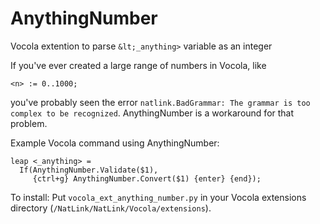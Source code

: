# AnythingNumber
Vocola extention to parse `&lt;_anything>` variable as an integer

If you've ever created a large range of numbers in Vocola, like
```
<n> := 0..1000;
```
you've probably seen the error `natlink.BadGrammar: The grammar is too complex to be recognized`. AnythingNumber is a workaround for that problem.

Example Vocola command using AnythingNumber:
```
leap <_anything> =
  If(AnythingNumber.Validate($1),
     {ctrl+g} AnythingNumber.Convert($1) {enter} {end});
```

To install: Put `vocola_ext_anything_number.py` in your Vocola extensions directory (`/NatLink/NatLink/Vocola/extensions`).
